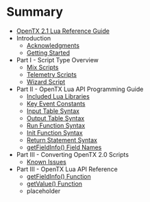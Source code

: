 # Summary

* [OpenTX 2.1 Lua Reference Guide](README.md)
* Introduction
   * [Acknowledgments](acknowledgments.md)
   * [Getting Started](getting_started.md)
* Part I - Script Type Overview
   * [Mix Scripts](mix.md)
   * [Telemetry Scripts](telemetry.md)
   * [Wizard Script](wizard.md)
* Part II - OpenTX Lua API Programming Guide
   * [Included Lua Libraries](included_lua_libraries.md)
   * [Key Event Constants](key_events.md)
   * [Input Table Syntax](input_table_syntax.md)
   * [Output Table Syntax](output_table_syntax.md)
   * [Run Function Syntax](run_function_syntax.md)
   * [Init Function Syntax](init_function_syntax.md)
   * [Return Statement Syntax](return_statement_syntax.md)
   * [getFieldInfo() Field Names](getfieldinfo_field_names.md)
* Part III - Converting OpenTX 2.0 Scripts
   * [Known Issues](known_issues.md)
* Part III - OpenTX Lua API Reference
   * [getFieldInfo() Function](getfieldinfo_function.md)
   * [getValue() Function](getvalue_function.md)
   * placeholder

